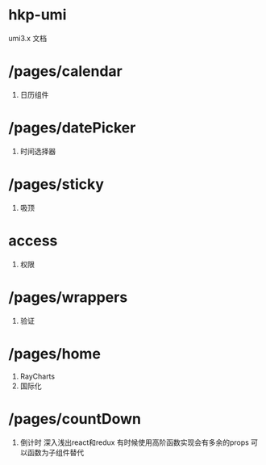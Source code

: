 # hkp-umi
umi3.x 文档

# /pages/calendar
1. 日历组件 

# /pages/datePicker
1. 时间选择器

# /pages/sticky
1. 吸顶

# access
1. 权限
# /pages/wrappers
1. 验证

# /pages/home
1. RayCharts
2. 国际化

# /pages/countDown
1. 倒计时   深入浅出react和redux 有时候使用高阶函数实现会有多余的props 可以函数为子组件替代
